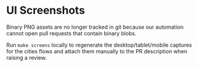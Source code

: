 # UI Screenshots

Binary PNG assets are no longer tracked in git because our automation cannot open pull requests that contain binary blobs.

Run `make screens` locally to regenerate the desktop/tablet/mobile captures for the cities flows and attach them manually to the PR description when raising a review.
